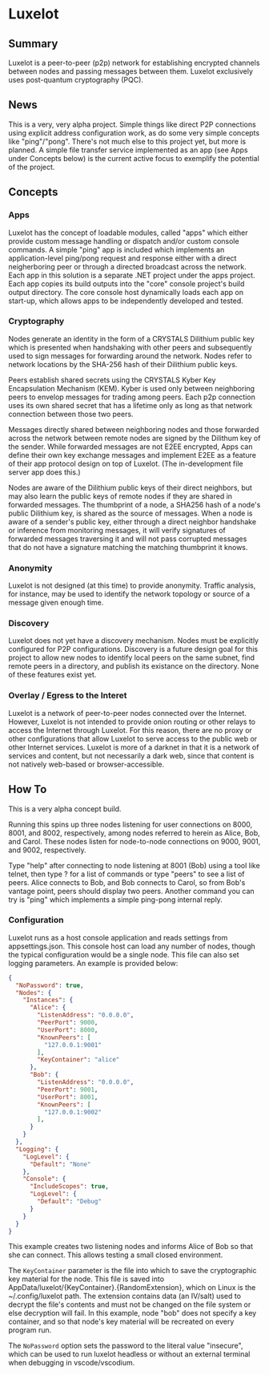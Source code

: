 # Luxelot

## Summary

Luxelot is a peer-to-peer (p2p) network for establishing encrypted channels between nodes and passing messages between them.  Luxelot exclusively uses post-quantum cryptography (PQC).

## News

This is a very, very alpha project.  Simple things like direct P2P connections using explicit address configuration work, as do some very simple concepts like "ping"/"pong".  There's not much else to this project yet, but more is planned.  A simple file transfer service implemented as an app (see Apps under Concepts below) is the current active focus to exemplify the potential of the project.

## Concepts

### Apps

Luxelot has the concept of loadable modules, called "apps" which either provide custom message handling or dispatch and/or custom console commands.  A simple "ping" app is included which implements an application-level ping/pong request and response either with a direct neigherboring peer or through a directed broadcast across the network.  Each app in this solution is a separate .NET project under the apps project.  Each app copies its build outputs into the "core" console project's build output directory.  The core console host dynamically loads each app on start-up, which allows apps to be independently developed and tested.

### Cryptography

Nodes generate an identity in the form of a CRYSTALS Dilithium public key which is presented when handshaking with other peers and subsequently used to sign messages for forwarding around the network.  Nodes refer to network locations by the SHA-256 hash of their Dilithium public keys.

Peers establish shared secrets using the CRYSTALS Kyber Key Encapsulation Mechanism (KEM).  Kyber is used only between neighboring peers to envelop messages for trading among peers.  Each p2p connection uses its own shared secret that has a lifetime only as long as that network connection between those two peers.

Messages directly shared between neighboring nodes and those forwarded across the network between remote nodes are signed by the Dilithum key of the sender.  While forwarded messages are not E2EE encrypted, Apps can define their own key exchange messages and implement E2EE as a feature of their app protocol design on top of Luxelot.  (The in-development file server app does this.)

Nodes are aware of the Dilithium public keys of their direct neighbors, but may also learn the public keys of remote nodes if they are shared in forwarded messages.  The thumbprint of a node, a SHA256 hash of a node's public Dilithium key, is shared as the source of messages.  When a node is aware of a sender's public key, either through a direct neighbor handshake or inference from monitoring messages, it will verify signatures of forwarded messages traversing it and will not pass corrupted messages that do not have a signature matching the matching thumbprint it knows.

### Anonymity

Luxelot is not designed (at this time) to provide anonymity.  Traffic analysis, for instance, may be used to identify the network topology or source of a message given enough time.

### Discovery

Luxelot does not yet have a discovery mechanism.  Nodes must be explicitly configured for P2P configurations.  Discovery is a future design goal for this project to allow new nodes to identify local peers on the same subnet, find remote peers in a directory, and publish its existance on the directory.  None of these features exist yet.

### Overlay / Egress to the Interet

Luxelot is a network of peer-to-peer nodes connected over the Internet.  However, Luxelot is not intended to provide onion routing or other relays to access the Internet through Luxelot.  For this reason, there are no proxy or other configurations that allow Luxelot to serve access to the public web or other Internet services.  Luxelot is more of a darknet in that it is a network of services and content, but not necessarily a dark web, since that content is not natively web-based or browser-accessible.

## How To

This is a very alpha concept build.

Running this spins up three nodes listening for user connections on 8000, 8001, and 8002, respectively, among nodes referred to herein as Alice, Bob, and Carol.  These nodes listen for node-to-node connections on 9000, 9001, and 9002, respectively.  

Type "help" after connecting to node listening at 8001 (Bob) using a tool like telnet, then type ? for a list of commands or type "peers" to see a list of peers.  Alice connects to Bob, and Bob connects to Carol, so from Bob's vantage point, peers should display two peers.  Another command you can try is "ping" which implements a simple ping-pong internal reply.

### Configuration

Luxelot runs as a host console application and reads settings from appsettings.json.  This console host can load any number of nodes, though the typical configuration would be a single node.  This file can also set logging parameters.  An example is provided below:

```json
{
  "NoPassword": true,
  "Nodes": {
    "Instances": {
      "Alice": {
        "ListenAddress": "0.0.0.0",
        "PeerPort": 9000,
        "UserPort": 8000,
        "KnownPeers": [
          "127.0.0.1:9001"
        ],
        "KeyContainer": "alice"
      },
      "Bob": {
        "ListenAddress": "0.0.0.0",
        "PeerPort": 9001,
        "UserPort": 8001,
        "KnownPeers": [
          "127.0.0.1:9002"
        ],
      }
    }
  },
  "Logging": {
    "LogLevel": {
      "Default": "None"
    },
    "Console": {
      "IncludeScopes": true,
      "LogLevel": {
        "Default": "Debug"
      }
    }
  }
}
```

This example creates two listening nodes and informs Alice of Bob so that she can connect.  This allows testing a small closed environment.

The `KeyContainer` parameter is the file into which to save the cryptographic key material for the node.  This file is saved into AppData/luxelot/{KeyContainer}.{RandomExtension}, which on Linux is the ~/.config/luxelot path.  The extension contains data (an IV/salt) used to decrypt the file's contents and must not be changed on the file system or else decryption will fail.  In this example, node "bob" does not specify a key container, and so that node's key material will be recreated on every program run.

The `NoPassword` option sets the password to the literal value "insecure", which can be used to run luxelot headless or without an external terminal when debugging in vscode/vscodium.